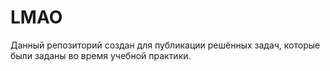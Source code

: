 # LMAO
Данный репозиторий создан для публикации решённых задач, которые были заданы во время учебной практики.
